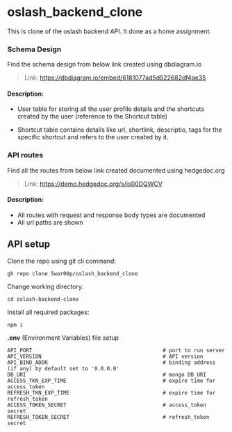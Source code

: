 # oslash_backend_clone

This is clone of the oslash backend API. It done as a home assignment.

### Schema Design

Find the schema design from below link created using dbdiagram.io

> Link: https://dbdiagram.io/embed/6181077ad5d522682df4ae35

#### Description: 

  - User table for storing all the user profile details and the shortcuts created by the user (reference to the Shortcut table)
  
  - Shortcut table contains details like url, shortlink, descriptio, tags for the specific shortcut and refers to the user created by it.

### API routes

Find all the routes from below link created documented using hedgedoc.org

> Link: https://demo.hedgedoc.org/s/is00DQWCV

#### Description:
  - All routes with request and response body types are documented
  - All url paths are shown


## API setup

Clone the repo using git cli command:
```
gh repo clone 5war00p/oslash_backend_clone
```

Change working directory:

```
cd oslash-backend-clone
```

Install all required packages:

```
npm i
```

**.env** (Environment Variables) file setup
```
API_PORT                                          # port to run server
API_VERSION                                       # API version
API_BIND_ADDR                                     # binding address (if any) by default set to '0.0.0.0'
DB_URI                                            # mongo DB_URI
ACCESS_TKN_EXP_TIME                               # expire time for access_token
REFRESH_TKN_EXP_TIME                              # expire time for refresh_token
ACCESS_TOKEN_SECRET                               # access_token secret
REFRESH_TOKEN_SECRET                              # refresh_token secret
```
